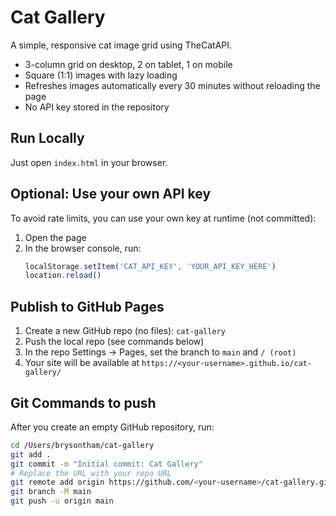 # Cat Gallery

A simple, responsive cat image grid using TheCatAPI.

- 3-column grid on desktop, 2 on tablet, 1 on mobile
- Square (1:1) images with lazy loading
- Refreshes images automatically every 30 minutes without reloading the page
- No API key stored in the repository

## Run Locally
Just open `index.html` in your browser.

## Optional: Use your own API key
To avoid rate limits, you can use your own key at runtime (not committed):

1. Open the page
2. In the browser console, run:
   ```js
   localStorage.setItem('CAT_API_KEY', 'YOUR_API_KEY_HERE')
   location.reload()
   ```

## Publish to GitHub Pages
1. Create a new GitHub repo (no files): `cat-gallery`
2. Push the local repo (see commands below)
3. In the repo Settings → Pages, set the branch to `main` and `/ (root)`
4. Your site will be available at `https://<your-username>.github.io/cat-gallery/`

## Git Commands to push
After you create an empty GitHub repository, run:
```bash
cd /Users/brysontham/cat-gallery
git add .
git commit -m "Initial commit: Cat Gallery"
# Replace the URL with your repo URL
git remote add origin https://github.com/<your-username>/cat-gallery.git
git branch -M main
git push -u origin main
```
